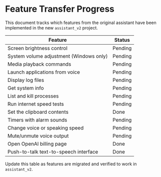 # Feature Transfer Progress

This document tracks which features from the original assistant have been implemented in the new `assistant_v2` project.

| Feature | Status |
| --- | --- |
| Screen brightness control | Pending |
| System volume adjustment (Windows only) | Pending |
| Media playback commands | Pending |
| Launch applications from voice | Pending |
| Display log files | Pending |
| Get system info | Pending |
| List and kill processes | Pending |
| Run internet speed tests | Pending |
| Set the clipboard contents | Done |
| Timers with alarm sounds | Pending |
| Change voice or speaking speed | Pending |
| Mute/unmute voice output | Pending |
| Open OpenAI billing page | Done |
| Push-to-talk text-to-speech interface | Done |

Update this table as features are migrated and verified to work in `assistant_v2`.
